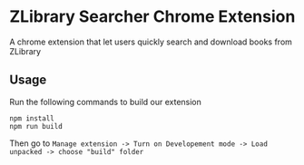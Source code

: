 # ZLibrary Searcher Chrome Extension

A chrome extension that let users quickly search and download books from ZLibrary

## Usage

Run the following commands to build our extension

```
npm install
npm run build
```

Then go to `Manage extension -> Turn on Developement mode -> Load unpacked -> choose "build" folder`
